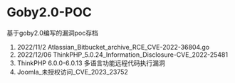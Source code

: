 # Goby2.0-POC
基于goby2.0编写的漏洞poc存档
1. 2022/11/2 Atlassian_Bitbucket_archive_RCE_CVE-2022-36804.go
2. 2022/12/06 ThinkPHP_5.0.24_Information_Disclosure-CVE_2022-25481
3. ThinkPHP 6.0.0-6.0.13 多语言功能远程代码执行漏洞
4. Joomla_未授权访问_CVE_2023_23752
